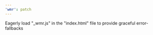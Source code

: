 ```yaml
---
'wmr': patch
---
```


Eagerly load "\_wmr.js" in the "index.html" file to provide graceful error-fallbacks
